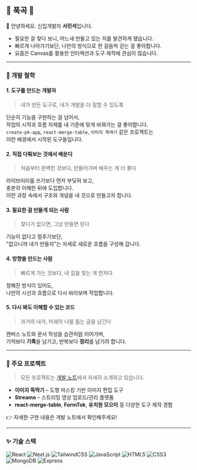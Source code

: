 ## 👋 푹곡 👋

💬 안녕하세요. 신입개발자 **서민석**입니다.  
- 필요한 걸 찾다 보니, 어느새 만들고 있는 저를 발견하게 됐습니다.  
- 빠르게 나아가기보단, 나만의 방식으로 한 걸음씩 걷는 걸 좋아합니다.  
- 요즘은 Canvas를 활용한 인터랙션과 도구 제작에 관심이 많습니다.

---

### 🧭 개발 철학

#### 1. 도구를 만드는 개발자  
> 내가 만든 도구로, 내가 개발을 더 잘할 수 있도록

단순히 기능을 구현하는 걸 넘어서,  
작업의 시작과 흐름 자체를 내 기준에 맞게 바꿔가는 걸 좋아합니다.  
`create-pk-app`, `react-merge-table`, `이미지 뚝딱기` 같은 프로젝트는  
이런 배경에서 시작된 도구들입니다.

#### 2. 직접 다뤄보는 것에서 배운다  
> 처음부터 완벽한 것보다, 만들어가며 배우는 게 더 좋다

라이브러리를 쓰기보다 먼저 부딪혀 보고,  
충분히 이해한 뒤에 도입합니다.  
이런 과정 속에서 구조와 개념을 내 것으로 만들고자 합니다.

#### 3. 필요한 걸 만들게 되는 사람  
> 찾다가 없으면, 그냥 만들면 된다

기능이 없다고 멈추기보단,  
"없으니까 내가 만들자"는 자세로 새로운 흐름을 구성해 갑니다.

#### 4. 방향을 만드는 사람  
> 빠르게 가는 것보다, 내 길을 찾는 게 먼저다

정해진 방식이 있어도,  
나만의 시선과 흐름으로 다시 바라보며 작업합니다.

#### 5. 다시 봐도 이해할 수 있는 코드  
> 과거의 내가, 미래의 나를 돕는 글을 남긴다

캔버스 노트와 문서 작성을 습관처럼 이어가며,  
기억보다 **기록**을 남기고, 반복보다 **정리**를 남기려 합니다.

---

### 📌 주요 프로젝트

> 모든 프로젝트는 [개발 노트](https://pukkok.github.io/dev-note)에서 자세히 소개하고 있습니다.

- **이미지 뚝딱기** – 도형 마스킹 기반 이미지 편집 도구  
- **Streamo** – 스트리밍 영상 업로드/관리 플랫폼  
- **react-merge-table**, **FormTok**, **유치원 모으미** 등 다양한 도구 제작 경험

👉 자세한 구현 내용은 개발 노트에서 확인해주세요!

---

### ✨ 기술 스택

![React](https://img.shields.io/badge/React-20232a?style=for-the-badge&logo=react&logoColor=61DAFB)
![Next.js](https://img.shields.io/badge/Next.js-000000?style=for-the-badge&logo=next.js&logoColor=white)
![TailwindCSS](https://img.shields.io/badge/TailwindCSS-06B6D4?style=for-the-badge&logo=tailwindcss&logoColor=white)
![JavaScript](https://img.shields.io/badge/JavaScript-F7DF1E?style=for-the-badge&logo=javascript&logoColor=20232a)
![HTML5](https://img.shields.io/badge/HTML5-E34F26?style=for-the-badge&logo=html5&logoColor=white)
![CSS3](https://img.shields.io/badge/CSS3-1572B6?style=for-the-badge&logo=css3&logoColor=white)
![MongoDB](https://img.shields.io/badge/MongoDB-4EA94B?style=for-the-badge&logo=mongodb&logoColor=white)
![Express](https://img.shields.io/badge/Express.js-404D59?style=for-the-badge&logo=express&logoColor=white)
